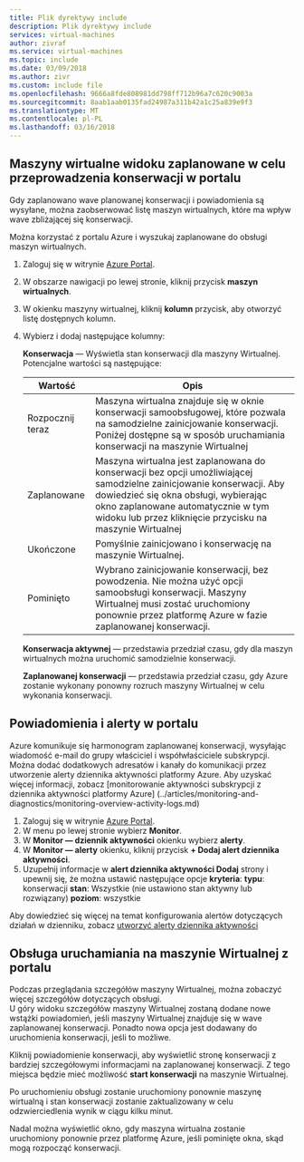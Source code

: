 ```yaml
---
title: Plik dyrektywy include
description: Plik dyrektywy include
services: virtual-machines
author: zivraf
ms.service: virtual-machines
ms.topic: include
ms.date: 03/09/2018
ms.author: zivr
ms.custom: include file
ms.openlocfilehash: 9666a8fde808981dd798ff712b96a7c620c9003a
ms.sourcegitcommit: 8aab1aab0135fad24987a311b42a1c25a839e9f3
ms.translationtype: MT
ms.contentlocale: pl-PL
ms.lasthandoff: 03/16/2018
---
```

## <a name="view-vms-scheduled-for-maintenance-in-the-portal"></a>Maszyny wirtualne widoku zaplanowane w celu przeprowadzenia konserwacji w portalu

Gdy zaplanowano wave planowanej konserwacji i powiadomienia są wysyłane, można zaobserwować listę maszyn wirtualnych, które ma wpływ wave zbliżającej się konserwacji. 

Można korzystać z portalu Azure i wyszukaj zaplanowane do obsługi maszyn wirtualnych.

1. Zaloguj się w witrynie [Azure Portal](https://portal.azure.com).

2. W obszarze nawigacji po lewej stronie, kliknij przycisk **maszyn wirtualnych**.

3. W okienku maszyny wirtualnej, kliknij **kolumn** przycisk, aby otworzyć listę dostępnych kolumn.

4. Wybierz i dodaj następujące kolumny:

   **Konserwacja** — Wyświetla stan konserwacji dla maszyny Wirtualnej. Potencjalne wartości są następujące:
      
      | Wartość | Opis |
      |-------|-------------|
      | Rozpocznij teraz | Maszyna wirtualna znajduje się w oknie konserwacji samoobsługowej, które pozwala na samodzielne zainicjowanie konserwacji. Poniżej dostępne są w sposób uruchamiania konserwacji na maszynie Wirtualnej | 
      | Zaplanowane | Maszyna wirtualna jest zaplanowana do konserwacji bez opcji umożliwiającej samodzielne zainicjowanie konserwacji. Aby dowiedzieć się okna obsługi, wybierając okno zaplanowane automatycznie w tym widoku lub przez kliknięcie przycisku na maszynie Wirtualnej | 
      | Ukończone | Pomyślnie zainicjowano i konserwację na maszynie Wirtualnej. | 
      | Pominięto| Wybrano zainicjowanie konserwacji, bez powodzenia. Nie można użyć opcji samoobsługi konserwacji. Maszyny Wirtualnej musi zostać uruchomiony ponownie przez platformę Azure w fazie zaplanowanej konserwacji. | 

   **Konserwacja aktywnej** — przedstawia przedział czasu, gdy dla maszyn wirtualnych można uruchomić samodzielnie konserwacji.
   
   **Zaplanowanej konserwacji** — przedstawia przedział czasu, gdy Azure zostanie wykonany ponowny rozruch maszyny Wirtualnej w celu wykonania konserwacji. 




## <a name="notification-and-alerts-in-the-portal"></a>Powiadomienia i alerty w portalu

Azure komunikuje się harmonogram zaplanowanej konserwacji, wysyłając wiadomość e-mail do grupy właściciel i współwłaściciele subskrypcji. Można dodać dodatkowych adresatów i kanały do komunikacji przez utworzenie alerty dziennika aktywności platformy Azure. Aby uzyskać więcej informacji, zobacz [monitorowanie aktywności subskrypcji z dziennika aktywności platformy Azure] (../articles/monitoring-and-diagnostics/monitoring-overview-activity-logs.md)

1. Zaloguj się w witrynie [Azure Portal](https://portal.azure.com).
2. W menu po lewej stronie wybierz **Monitor**. 
3. W **Monitor — dziennik aktywności** okienku wybierz **alerty**.
4. W **Monitor — alerty** okienku, kliknij przycisk **+ Dodaj alert dziennika aktywności**.
5. Uzupełnij informacje w **alert dziennika aktywności Dodaj** strony i upewnij się, że można ustawić następujące opcje **kryteria**: **typu**: konserwacji **stan**: Wszystkie (nie ustawiono stan aktywny lub rozwiązany) **poziom**: wszystkie
    
Aby dowiedzieć się więcej na temat konfigurowania alertów dotyczących działań w dzienniku, zobacz [utworzyć alerty dziennika aktywności](../articles/monitoring-and-diagnostics/monitoring-activity-log-alerts.md)
    
    
## <a name="start-maintenance-on-your-vm-from-the-portal"></a>Obsługa uruchamiania na maszynie Wirtualnej z portalu

Podczas przeglądania szczegółów maszyny Wirtualnej, można zobaczyć więcej szczegółów dotyczących obsługi.  
U góry widoku szczegółów maszyny Wirtualnej zostaną dodane nowe wstążki powiadomień, jeśli maszyny Wirtualnej znajduje się w wave zaplanowanej konserwacji. Ponadto nowa opcja jest dodawany do uruchomienia konserwacji, jeśli to możliwe. 


Kliknij powiadomienie konserwacji, aby wyświetlić stronę konserwacji z bardziej szczegółowymi informacjami na zaplanowanej konserwacji. Z tego miejsca będzie mieć możliwość **start konserwacji** na maszynie Wirtualnej.

Po uruchomieniu obsługi zostanie uruchomiony ponownie maszynę wirtualną i stan konserwacji zostanie zaktualizowany w celu odzwierciedlenia wynik w ciągu kilku minut.

Nadal można wyświetlić okno, gdy maszyna wirtualna zostanie uruchomiony ponownie przez platformę Azure, jeśli pominięte okna, skąd mogą rozpocząć konserwacji. 
